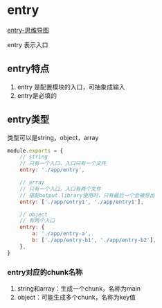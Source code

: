 # entry

[entry-思维导图](./mind/02-entry.html)

entry 表示入口

## entry特点

1. entry 是配置模块的入口，可抽象成输入
2. entry是必填的

## entry类型

类型可以是string，object，array

```js
module.exports = {
    // string
    // 只有一个入口，入口只有一个文件
    entry: './app/entry',

    // array
    // 只有一个入口，入口有两个文件
    // 搭配output.library使用时，只有最后一个会被导出
    entry: ['./app/entry1', './app/entry1'],

    // object
    // 有两个入口
    entry: {
        a: './app/entry-a',
        b: ['./app/entry-b1', './app/entry-b2'],
    },
}
```

### entry对应的chunk名称

1. string和array：生成一个chunk，名称为main
2. object：可能生成多个chunk，名称为key值
